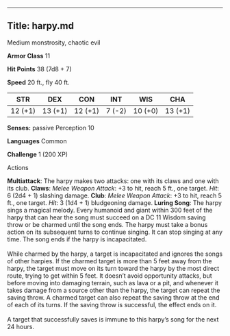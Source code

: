-------------------------
Title: harpy.md
-------------------------


Medium monstrosity, chaotic evil

**Armor Class** 11

**Hit Points** 38 (7d8 + 7)

**Speed** 20 ft., fly 40 ft.

  STR|       DEX|       CON|       INT|      WIS|       CHA
  ---------| ---------| ---------| --------| ---------| ---------
   12 (+1)   | 13 (+1)   | 12 (+1)   | 7 (-2)   | 10 (+0)   | 13 (+1)

****Senses**:** passive Perception 10

**Languages** Common

**Challenge** 1 (200 XP)


Actions

**Multiattack**: The harpy makes two attacks: one with its claws and
    one with its club.
**Claws**: *Melee Weapon Attack*: +3 to hit, reach 5 ft.,
    one target. *Hit*: 6 (2d4 + 1) slashing damage.
**Club**: *Melee Weapon Attack*: +3 to hit, reach 5 ft., one target.
    *Hit*: 3 (1d4 + 1) bludgeoning damage.
**Luring Song**: The harpy sings a magical melody. Every humanoid
    and giant within 300 feet of the harpy that can hear the song must
    succeed on a DC 11 Wisdom saving throw or be charmed until the
    song ends. The harpy must take a bonus action on its subsequent
    turns to continue singing. It can stop singing at any time. The song
    ends if the harpy is incapacitated.\
    \
    While charmed by the harpy, a target is incapacitated and ignores
    the songs of other harpies. If the charmed target is more than 5
    feet away from the harpy, the target must move on its turn toward
    the harpy by the most direct route, trying to get within 5 feet. It
    doesn’t avoid opportunity attacks, but before moving into damaging
    terrain, such as lava or a pit, and whenever it takes damage from a
    source other than the harpy, the target can repeat the saving throw.
    A charmed target can also repeat the saving throw at the end of each
    of its turns. If the saving throw is successful, the effect ends on
    it.\
    \
    A target that successfully saves is immune to this harpy’s song for
    the next 24 hours.

